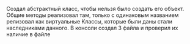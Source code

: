 Создал абстрактный класс, чтобы нельзя было создать его объект. Общие методы реализовал там, только с одинаковым названием релизовал как виртуальные
Классы, которые были даны стали наследниками данного. В консоли создал 3 файла и проверил их наличие в файле